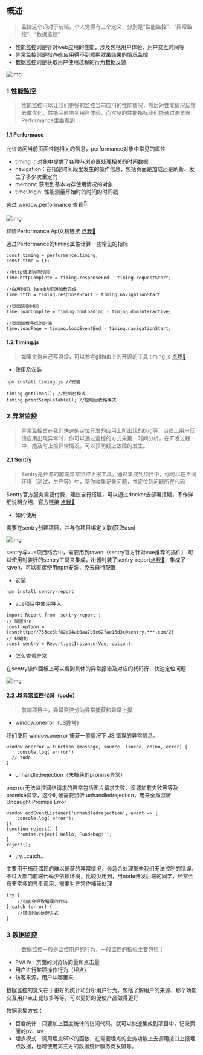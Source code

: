 ## 概述

> 监控这个词对于前端，个人觉得有三个定义，分别是“性能监控”、“异常监控”、“数据监控”

- 性能监控则是针对web应用的性能，涉及包括用户体验、用户交互时间等
- 异常监控则是指Web应用得不到预期效果结果的情况监控
- 数据监控则是获取用户使用过程的行为数据反馈



![img](C:\Users\Administrator\Desktop\文档记录、需求文档\学习记录\前端监控\图片\1.png)



### 1.性能监控

> 性能监控可以让我们更好的监控当前应用的性能情况，然后对性能情况反馈去做优化，性能会影响到用户体验，而常见的性能指标我们能通过浏览器Performance里面看到

#### 1.1 Performace

允许访问当前页面性能相关的信息，performance对象中常见的属性

- timing ：对象中提供了各种与浏览器处理相关的时间数据
- navigation：在指定时间段里发生的操作信息，包括页面是加载还是刷新、发生了多少次重定向
- memory: 获取到基本内存使用情况的对象
- timeOrigin:  性能测量开始时的时间的时间戳

通过 window.performance 查看👇



![img](C:\Users\Administrator\Desktop\文档记录、需求文档\学习记录\前端监控\图片\2.png)



详情Performance Api文档链接 [点我🚀](https://developer.mozilla.org/zh-CN/docs/Web/API/Performance)

通过Performance的timing属性计算一些常见的指标

```
const timing = performance.timing;
const time = {};

//http请求响应时间
time.httpComplete = timing.responseEnd - timing.requestStart;

//白屏时间，head内资源加载完成
time.ttfb = timing.responseStart - timing.navigationStart
  
//页面渲染时间
time.loadComplte = timing.domLoading - timing.domInteractive;

//页面加载完成的时间
time.loadPage = timing.loadEventEnd - timing.navigationStart;
```

#### 1.2 Timing.js

> 如果觉得自己写麻烦，可以参考github上的开源的工具 timing.js [点我🚀](https://github.com/addyosmani/timing.js)

- 使用及安装

```
npm install timing.js //安装

timing.getTimes(); //控制台模式
timing.printSimpleTable(); //控制台表格模式
```

### 2.异常监控

> 异常监控旨在我们快速的定位开发的应用上所出现的bug等，当线上用户反馈应用出现异常时，你可以通过监控的方式来第一时间分析，在开发过程中，能及时上报异常情况，可以预防线上故障的发生。

#### 2.1 Sentry

> Sentry是开源的前端异常监控上报工具，通过集成到项目中，你可以在不同环境（测试，生产等）中，帮你收集记录问题，并定位到问题所在代码

Sentry官方服务需要付费，建议自行搭建，可以通过docker去部署搭建，不作详细说明介绍，官方链接 [点我🚀](https://sentry.io)

- 如何使用

需要在sentry创建项目，并与你项目绑定关联(获取dsn)



![img](C:\Users\Administrator\Desktop\文档记录、需求文档\学习记录\前端监控\图片\3.png)



sentry与vue项目结合中，需要用到raven（sentry官方针对vue推荐的插件） 可以使用封装好的sentry工具来集成，树酱封装了sentry-report[点我🚀](https://www.npmjs.com/package/sentry-report)，集成了raven，可以直接使用npm安装，免去自行配置

- 安装

```
npm install sentry-report
```

- vue项目中使用导入

```
import Report from 'sentry-report'; 
// 配置dsn
const option = {dsn:http://753ce3bf82e94ab0aa7b5e62fae16d3c@sentry.***.com/2}
// 初始化
const sentry = Report.getInstance(Vue, option);
```

- 怎么查看异常

在sentry操作面板上可以看到具体的异常报错及对应的代码行，快速定位问题



![img](C:\Users\Administrator\Desktop\文档记录、需求文档\学习记录\前端监控\图片\4.png)



#### 2.2 JS异常监控代码（code）

> 前端项目中，异常监控分为异常捕获和异常上报

- window.onerror（JS异常）

我们使用 window.onerror 捕获一般情况下 JS 错误的异常信息。

```
window.onerror = function (message, source, lineno, colno, error) {
    console.log('errror')
  // todo
}

```

- unhandledrejection（未捕获的promise异常）

onerror无法监控网络请求的异常包括图片请求失败、资源加载失败等等及promise异常，这个时候需要监听 unhandledrejection，用来全局监听 Uncaught Promise Error

```
window.addEventListener('unhandledrejection', event => {
    console.log('error'); 
});
function reject() {
    Promise.reject('Hello, Fundebug!');
}
reject();
```

- try...catch..

主要用于捕获偶现的难以捕获的异常情况，最适合处理那些我们无法控制的错误，不过大部门前端代码少依赖环境，比较少用到，用node开发后端的同学，经常会有非常多的异步调用，需要对异常作捕获处理

```
try {
    //可能会导致错误的代码
} catch (error) {
    //错误时的处理方式
}
```

### 3.数据监控

> 数据监控一般是监控用户的行为，一般监控的指标主要包括：

- PV/UV : 页面的浏览访问量和点击量
- 用户进行某项操作行为（埋点）
- 访客来源，用户从哪里来

数据监控的意义在于更好的统计和分析用户行为，包括了解用户的来源、那个功能交互用户点击比较多等等，可以更好的促使产品做得更好

数据采集方式：

- 百度统计 - 只要加上百度统计的访问代码，就可以快速集成到项目中，记录页面的pv、uv
- 埋点模式 - 调用埋点SDK的函数，在需要埋点的业务功能上去调用接口上报埋点数据，也可使用第三方的数据统计服务商友盟等。


